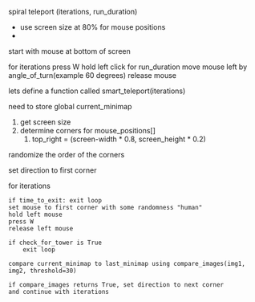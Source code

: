spiral teleport (iterations, run_duration)

- use screen size at 80% for mouse positions
- 
start with mouse at bottom of screen
  
for iterations
    press W
    hold left click
    for run_duration
    move mouse left by angle_of_turn(example 60 degrees)
    release mouse



lets define a function called smart_teleport(iterations)

need to store global current_minimap

1. get screen size
2. determine corners for mouse_positions[]
   1. top_right = (screen-width * 0.8, screen_height * 0.2)

randomize the order of the corners

set direction to first corner

for iterations

    if time_to_exit: exit loop
    set mouse to first corner with some randomness "human"
    hold left mouse
    press W
    release left mouse

    if check_for_tower is True
        exit loop
    
    compare current_minimap to last_minimap using compare_images(img1, img2, threshold=30)

    if compare_images returns True, set direction to next corner
    and continue with iterations



